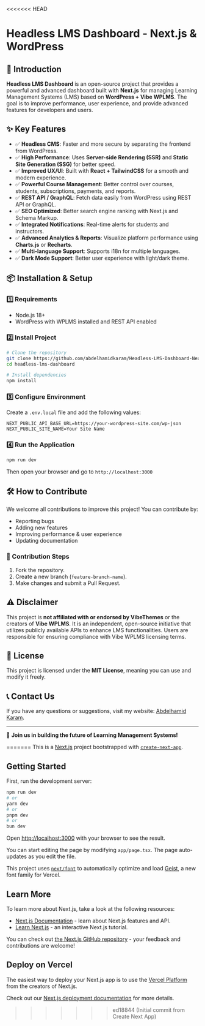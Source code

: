 <<<<<<< HEAD
# Headless LMS Dashboard - Next.js & WordPress

## 🚀 Introduction

**Headless LMS Dashboard** is an open-source project that provides a powerful and advanced dashboard built with **Next.js** for managing Learning Management Systems (LMS) based on **WordPress + Vibe WPLMS**. The goal is to improve performance, user experience, and provide advanced features for developers and users.

## ✨ Key Features

- ✅ **Headless CMS**: Faster and more secure by separating the frontend from WordPress.
- ✅ **High Performance**: Uses **Server-side Rendering (SSR)** and **Static Site Generation (SSG)** for better speed.
- ✅ **Improved UX/UI**: Built with **React + TailwindCSS** for a smooth and modern experience.
- ✅ **Powerful Course Management**: Better control over courses, students, subscriptions, payments, and reports.
- ✅ **REST API / GraphQL**: Fetch data easily from WordPress using REST API or GraphQL.
- ✅ **SEO Optimized**: Better search engine ranking with Next.js and Schema Markup.
- ✅ **Integrated Notifications**: Real-time alerts for students and instructors.
- ✅ **Advanced Analytics & Reports**: Visualize platform performance using **Charts.js** or **Recharts**.
- ✅ **Multi-language Support**: Supports i18n for multiple languages.
- ✅ **Dark Mode Support**: Better user experience with light/dark theme.

## 📦 Installation & Setup

### 1️⃣ Requirements

- Node.js 18+
- WordPress with WPLMS installed and REST API enabled

### 2️⃣ Install Project

```bash
# Clone the repository
git clone https://github.com/abdelhamidkaram/Headless-LMS-Dashboard-Next.js-WordPress.git
cd headless-lms-dashboard

# Install dependencies
npm install
```

### 3️⃣ Configure Environment

Create a `.env.local` file and add the following values:

```env
NEXT_PUBLIC_API_BASE_URL=https://your-wordpress-site.com/wp-json
NEXT_PUBLIC_SITE_NAME=Your Site Name
```

### 4️⃣ Run the Application

```bash
npm run dev
```

Then open your browser and go to `http://localhost:3000`

## 🛠️ How to Contribute

We welcome all contributions to improve this project! You can contribute by:

- Reporting bugs
- Adding new features
- Improving performance & user experience
- Updating documentation

### 📝 Contribution Steps

1. Fork the repository.
2. Create a new branch (`feature-branch-name`).
3. Make changes and submit a Pull Request.

## ⚠️ Disclaimer

This project is **not affiliated with or endorsed by VibeThemes** or the creators of **Vibe WPLMS**. It is an independent, open-source initiative that utilizes publicly available APIs to enhance LMS functionalities. Users are responsible for ensuring compliance with Vibe WPLMS licensing terms.

## 📄 License

This project is licensed under the **MIT License**, meaning you can use and modify it freely.

## 📞 Contact Us

If you have any questions or suggestions, visit my website: [Abdelhamid Karam](https://abdelhamid.dev/).

---

🌟 **Join us in building the future of Learning Management Systems!**

=======
This is a [Next.js](https://nextjs.org) project bootstrapped with [`create-next-app`](https://nextjs.org/docs/app/api-reference/cli/create-next-app).

## Getting Started

First, run the development server:

```bash
npm run dev
# or
yarn dev
# or
pnpm dev
# or
bun dev
```

Open [http://localhost:3000](http://localhost:3000) with your browser to see the result.

You can start editing the page by modifying `app/page.tsx`. The page auto-updates as you edit the file.

This project uses [`next/font`](https://nextjs.org/docs/app/building-your-application/optimizing/fonts) to automatically optimize and load [Geist](https://vercel.com/font), a new font family for Vercel.

## Learn More

To learn more about Next.js, take a look at the following resources:

- [Next.js Documentation](https://nextjs.org/docs) - learn about Next.js features and API.
- [Learn Next.js](https://nextjs.org/learn) - an interactive Next.js tutorial.

You can check out [the Next.js GitHub repository](https://github.com/vercel/next.js) - your feedback and contributions are welcome!

## Deploy on Vercel

The easiest way to deploy your Next.js app is to use the [Vercel Platform](https://vercel.com/new?utm_medium=default-template&filter=next.js&utm_source=create-next-app&utm_campaign=create-next-app-readme) from the creators of Next.js.

Check out our [Next.js deployment documentation](https://nextjs.org/docs/app/building-your-application/deploying) for more details.
>>>>>>> ed18844 (Initial commit from Create Next App)
